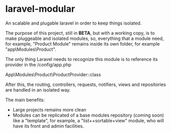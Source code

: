# laravel-modular
An scalable and plugable laravel in order to keep things isolated.

The purpose of this project, still in **BETA**, but with a working copy, is to make pluggeable and isolated modules, so, everything that a module need, for example, "Product Module" remains inside its own folder, for example "app\Modules\Product".

The only thing Laravel needs to recognize this module is to reference its provider in the /config/app.php

  App\Modules\Product\ProductProvider::class

After this, the routing, controllers, requests, notifiers, views and repositories are handled in an isolated way.

The main benefits:

- Large projects remains more clean
- Modules can be replicated of a base modules repository (coming soon) like a "template", for example, a "list++sortable+view" module, who will have its front and admin facilities.

